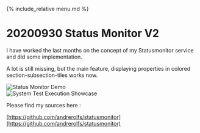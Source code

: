 {% include_relative menu.md %}

# 20200930 Status Monitor V2

I have worked the last months on the concept of my Statusmonitor service and did some implementation.

A lot is still missing, but the main feature, displaying properties in colored section-subsection-tiles works now.

<img src="https://www.dropbox.com/s/isbhvgbwr241wsc/statusmonitorv2.jpeg?raw=1" alt="Status Monitor Demo">
<br/>
<img src="https://www.dropbox.com/s/h1yxr5vyiqx0yrr/showcase2.jpeg?raw=1" alt="System Test Execution Showcase">
<br/>

Please find my sources here :

[https://github.com/andrerolfs/statusmonitor](https://github.com/andrerolfs/statusmonitor)
